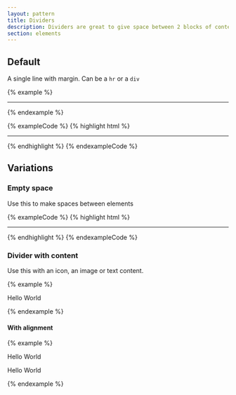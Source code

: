 ```yaml
---
layout: pattern
title: Dividers
description: Dividers are great to give space between 2 blocks of content.
section: elements
---
```

## Default
A single line with margin. Can be a <code>hr</code> or a <code>div</code>

{% example %}
<hr class="divider">
{% endexample %}

{% exampleCode %}
{% highlight html %}
<hr class="divider">
<div class="divider"></div>
{% endhighlight %}
{% endexampleCode %}

## Variations
### Empty space
Use this to make spaces between elements

{% exampleCode %}
{% highlight html %}
<hr class="divider divider--space">
<div class="divider divider--space"></div>
{% endhighlight %}
{% endexampleCode %}

### Divider with content
Use this with an icon, an image or text content.

{% example %}
<div class="divider divider--visual">
  <div class="divider-content"><p>Hello World</p></div>
</div>
<div class="divider divider--visual">
  <div class="divider-content"><img src="https://placekitten.com/g/48/48" alt=""></div>
</div>
{% endexample %}

#### With alignment
{% example %}
<div class="divider">
  <div class="divider-content divider-content--left"><p>Hello World</p></div>
</div>
<div class="divider">
  <div class="divider-content divider-content--right"><p>Hello World</p></div>
</div>
<div class="divider">
  <div class="divider-content divider-content--left"><img src="https://placekitten.com/g/48/48" alt=""></div>
</div>
<div class="divider">
  <div class="divider-content divider-content--right"><img src="https://placekitten.com/g/48/48" alt=""></div>
</div>
{% endexample %}